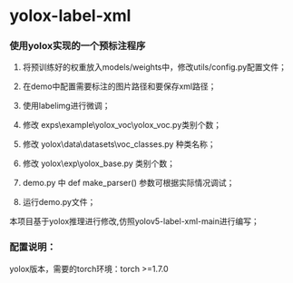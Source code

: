 # yolox-label-xml

### 使用yolox实现的一个预标注程序

1. 将预训练好的权重放入models/weights中，修改utils/config.py配置文件；

2. 在demo中配置需要标注的图片路径和要保存xml路径；

3. 使用labelimg进行微调；

4. 修改 exps\example\yolox_voc\yolox_voc.py类别个数；

5. 修改 yolox\data\datasets\voc_classes.py 种类名称；

6. 修改 yolox\exp\yolox_base.py 类别个数；

7. demo.py 中 def make_parser() 参数可根据实际情况调试；

8. 运行demo.py文件；

本项目基于yolox推理进行修改,仿照yolov5-label-xml-main进行编写；



### 配置说明：

yolox版本，需要的torch环境：torch  >=1.7.0
